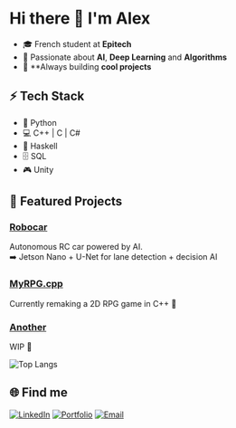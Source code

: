 # Hi there 👋 I'm Alex  

- 🎓 French student at **Epitech**
- 🤖 Passionate about **AI**, **Deep Learning** and **Algorithms**
- 🚀 **Always building **cool projects**

## ⚡ Tech Stack  

- 🐍 Python  
- 💻 C++ | C | C#
- 🔢 Haskell  
- 🗄️ SQL
- 🎮 Unity

## 🚀 Featured Projects

### [Robocar](https://github.com/AlexyanComino/robocar)
Autonomous RC car powered by AI.  
➡️ Jetson Nano + U-Net for lane detection + decision AI  

### [MyRPG.cpp](https://github.com/AlexyanComino/MyRPG.cpp)
Currently remaking a 2D RPG game in C++ 🚀

### [Another](https://github.com/AlexyanComino/MyRPG.cpp)
WIP 🚀


![Top Langs](https://github-readme-stats.vercel.app/api/top-langs/?username=AlexyanComino&layout=compact)


## 🌐 Find me
[![LinkedIn](https://img.shields.io/badge/LinkedIn-%230077B5?style=for-the-badge&logo=linkedin&logoColor=white)](https://linkedin.com/in/alexyancomino)
[![Portfolio](https://img.shields.io/badge/Portfolio-%23FF5733?style=for-the-badge&logo=about.me&logoColor=white&color=green)](https://yourportfolio.com)
[![Email](https://img.shields.io/badge/Email-%23EA4335?style=for-the-badge&logo=gmail&logoColor=white)](mailto:alexyan.comino@epitech.eu )
